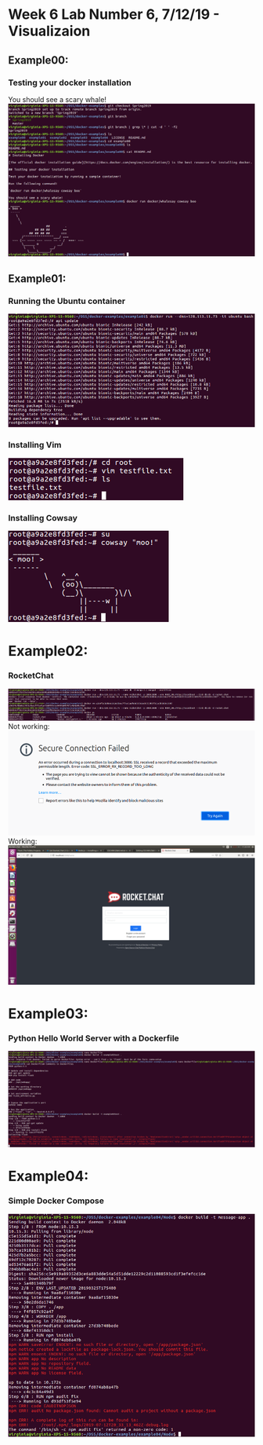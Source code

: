 # Week 6 Lab Number 6, 7/12/19 - Visualizaion

## Example00:
### Testing your docker installation    
You should see a scary whale!    
![alt text](https://github.com/barnesv17/CSCI4961/blob/master/labs/lab-06/images/example00.png)

## Example01:
### Running the Ubuntu container    
![alt text](https://github.com/barnesv17/CSCI4961/blob/master/labs/lab-06/images/example01UPGRADE.png)

### Installing Vim    
![alt text](https://github.com/barnesv17/CSCI4961/blob/master/labs/lab-06/images/example01VIM.png)

### Installing Cowsay    
![alt text](https://github.com/barnesv17/CSCI4961/blob/master/labs/lab-06/images/Example01COWSAY.png)

# Example02:
### RocketChat    
![alt text](https://github.com/barnesv17/CSCI4961/blob/master/labs/lab-06/images/Example03LISTOFCONTAINERS.png)
Not working:    
![alt text](https://github.com/barnesv17/CSCI4961/blob/master/labs/lab-06/images/Example03LOCALHOST.png)
Working:    
![alt text](https://github.com/barnesv17/CSCI4961/blob/master/labs/lab-06/images/Example02RocketChatWorks.png)

# Example03:
### Python Hello World Server with a Dockerfile
![alt text](https://github.com/barnesv17/CSCI4961/blob/master/labs/lab-06/images/Example03BAD.png)

# Example04:
### Simple Docker Compose
![alt text](https://github.com/barnesv17/CSCI4961/blob/master/labs/lab-06/images/EXAMPLE4DIDNOTWORK.png)

